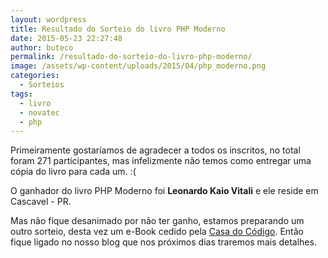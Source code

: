 ```yaml
---
layout: wordpress
title: Resultado do Sorteio do livro PHP Moderno
date: 2015-05-23 22:27:48
author: buteco
permalink: /resultado-do-sorteio-do-livro-php-moderno/
image: /assets/wp-content/uploads/2015/04/php_moderno.png
categories:
  - Sorteios
tags:
  - livro
  - novatec
  - php
---
```


Primeiramente gostaríamos de agradecer a todos os inscritos, no total foram 271 participantes, mas infelizmente não temos como entregar uma cópia do livro para cada um. :(

O ganhador do livro PHP Moderno foi <strong>Leonardo Kaio Vitali</strong> e ele reside em Cascavel - PR.

Mas não fique desanimado por não ter ganho, estamos preparando um outro sorteio, desta vez um e-Book cedido pela <a href="http://www.casadocodigo.com.br/" target="_blank">Casa do Código</a>. Então fique ligado no nosso blog que nos próximos dias traremos mais detalhes.
